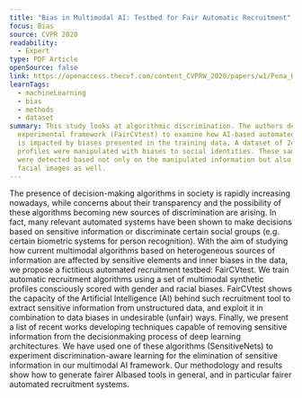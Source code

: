```yaml
---
title: "Bias in Multimodal AI: Testbed for Fair Automatic Recruitment"
focus: Bias
source: CVPR 2020
readability:
  - Expert
type: PDF Article
openSource: false
link: https://openaccess.thecvf.com/content_CVPRW_2020/papers/w1/Pena_Bias_in_Multimodal_AI_Testbed_for_Fair_Automatic_Recruitment_CVPRW_2020_paper.pdf
learnTags:
  - machineLearning
  - bias
  - methods
  - dataset
summary: This study looks at algorithmic discrimination. The authors deployed an
  experimental framework (FairCVtest) to examine how AI-based automated hiring
  is impacted by biases presented in the training data. A dataset of 24,000
  profiles were manipulated with biases to social identities. These same biases
  were detected based not only on the manipulated information but also on the
  facial images as well.
---
```

The presence of decision-making algorithms in society is rapidly increasing nowadays, while concerns about their transparency and the possibility of these algorithms becoming new sources of discrimination are arising. In fact, many relevant automated systems have been shown to make decisions based on sensitive information or discriminate certain social groups (e.g. certain biometric systems for person recognition). With the aim of studying how current multimodal algorithms based on heterogeneous sources of information are affected by sensitive elements and inner biases in the data, we propose a fictitious automated recruitment testbed: FairCVtest. We train automatic recruitment algorithms using a set of multimodal synthetic profiles consciously scored with gender and racial biases. FairCVtest shows the capacity of the Artificial Intelligence (AI) behind such recruitment tool to extract sensitive information from unstructured data, and exploit it in combination to data biases in undesirable (unfair) ways. Finally, we present a list of recent works developing techniques capable of removing sensitive information from the decisionmaking process of deep learning architectures. We have used one of these algorithms (SensitiveNets) to experiment discrimination-aware learning for the elimination of sensitive information in our multimodal AI framework. Our methodology and results show how to generate fairer AIbased tools in general, and in particular fairer automated recruitment systems.